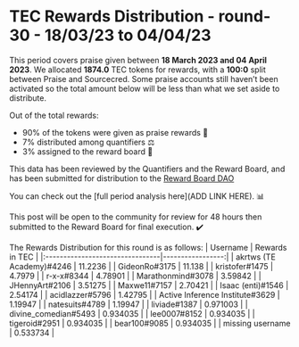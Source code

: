 
# TEC Rewards Distribution - round-30  - 18/03/23 to 04/04/23
This period covers praise given between **18 March 2023 and 04 April 2023**. We allocated **1874.0** TEC tokens for rewards, with a **100:0** split between Praise and Sourcecred. Some praise accounts still haven’t been activated so the total amount below will be less than what we set aside to distribute.

Out of the total rewards:

* 90% of the tokens were given as praise rewards :pray:
* 7% distributed among quantifiers :balance_scale:
* 3% assigned to the reward board :memo:

This data has been reviewed by the Quantifiers and the Reward Board, and has been submitted for distribution to the [Reward Board DAO](https://xdai.aragon.blossom.software/#/rewardboardtec/)


You can check out the [full period analysis here](ADD LINK HERE). :bar_chart:

This post will be open to the community for review for 48 hours then submitted to the Reward Board for final execution. :heavy_check_mark:

The Rewards Distribution for this round is as follows:
| Username                        |   Rewards in TEC |
|:--------------------------------|-----------------:|
| akrtws (TE Academy)#4246        |        11.2236   |
| GideonRo#3175                   |        11.138    |
| kristofer#1475                  |         4.7979   |
| r-x-x#8344                      |         4.78901  |
| Marathonmind#3078               |         3.59842  |
| JHennyArt#2106                  |         3.51275  |
| Maxwe11#7157                    |         2.70421  |
| Isaac (enti)#1546               |         2.54174  |
| acidlazzer#5796                 |         1.42795  |
| Active Inference Institute#3629 |         1.19947  |
| natesuits#4789                  |         1.19947  |
| liviade#1387                    |         0.971003 |
| divine_comedian#5493            |         0.934035 |
| lee0007#8152                    |         0.934035 |
| tigeroid#2951                   |         0.934035 |
| bear100#9085                    |         0.934035 |
| missing username                |         0.533734 |